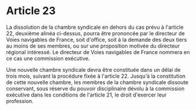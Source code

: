 # Article 23

La dissolution de la chambre syndicale en dehors du cas prévu à l'article 22, deuxième alinéa ci-dessus, pourra être prononcée par le directeur de Voies navigables de France, soit d'office, soit à la demande des deux tiers au moins de ses membres, ou sur une proposition motivée du directeur régional intéressé. Le directeur de Voies navigables de France nommera en ce cas une commission exécutive.

Une nouvelle chambre syndicale devra être constituée dans un délai de trois mois, suivant la procédure fixée à l'article 22. Jusqu'à la constitution de cette nouvelle chambre, les membres de la chambre syndicale dissoute conservant, sous réserve du pouvoir disciplinaire dévolu à la commission exécutive dans les conditions de l'article 21, le droit d'exercer leur profession.

